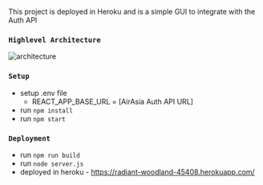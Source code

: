 

This project is deployed in Heroku and is a simple GUI
to integrate with the Auth API

### `Highlevel Architecture`
![architecture](https://github.com/jesus-dayo/airasia-ui/blob/master/authdiagram.png?raw=true)

### `Setup`

- setup .env file 
  - REACT_APP_BASE_URL = [AirAsia Auth API URL]  
- run `npm install`
- run `npm start`


### `Deployment`
- run `npm run build`
- run `node server.js`
- deployed in heroku - https://radiant-woodland-45408.herokuapp.com/
